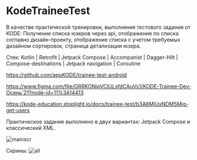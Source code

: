 # KodeTraineeTest
В качестве практической тренировки, выполнения тестового задания от KODE:
Получение списка юзеров через api, отображение по списка соглавно дизайн-проекту, отображение списка с учетом требуемых дизайном сортировок, страница детализации юзера.

Стек: Kotlin | Retrofit | Jetpack Compose | Accompanist | Dagger-Hilt | Compose-destinations | Jetpack navigation | Coroutine 

https://github.com/appKODE/trainee-test-android

https://www.figma.com/file/GRRKONipVClULsfdCAuVs1/KODE-Trainee-Dev-Осень'21?node-id=11%3A14413

https://kode-education.stoplight.io/docs/trainee-test/b3A6MjUxNDM5Mjg-get-users

Практическое задание выполнено в двух вариантах: Jetpack Compose и классический XML.

![mainscr](https://user-images.githubusercontent.com/79571688/161306579-8b675668-df09-447b-ac9f-7dcf9898c35c.png)

Скрины:
![all](https://user-images.githubusercontent.com/79571688/160150207-475f1166-b466-4de8-aca8-ffe1da2e1e4d.png)
